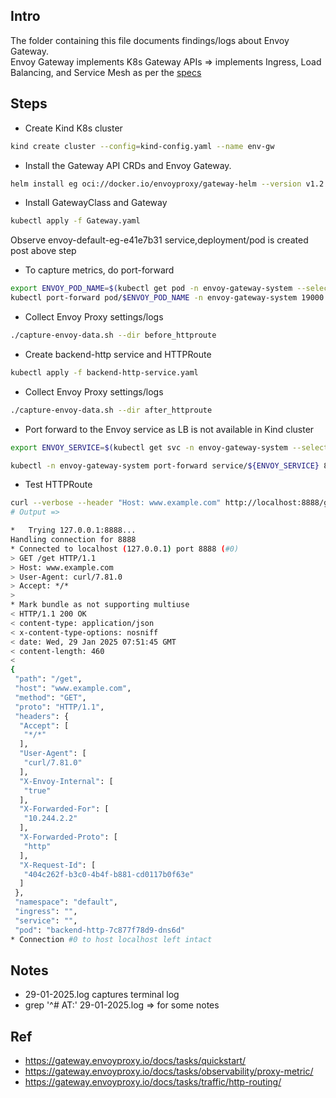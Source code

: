 ## Intro
The folder containing this file documents findings/logs about Envoy Gateway.  
Envoy Gateway implements K8s Gateway APIs => implements Ingress, Load Balancing, and Service Mesh as per the [specs](https://gateway-api.sigs.k8s.io/)

## Steps

- Create Kind K8s cluster

```bash
kind create cluster --config=kind-config.yaml --name env-gw
```
- Install the Gateway API CRDs and Envoy Gateway.

```bash
helm install eg oci://docker.io/envoyproxy/gateway-helm --version v1.2.6 -n envoy-gateway-system --create-namespace
```

- Install GatewayClass and Gateway

```bash
kubectl apply -f Gateway.yaml
```

Observe envoy-default-eg-e41e7b31 service,deployment/pod is created post above step

- To capture metrics, do port-forward
```bash
export ENVOY_POD_NAME=$(kubectl get pod -n envoy-gateway-system --selector=gateway.envoyproxy.io/owning-gateway-namespace=default,gateway.envoyproxy.io/owning-gateway-name=eg -o jsonpath='{.items[0].metadata.name}')
kubectl port-forward pod/$ENVOY_POD_NAME -n envoy-gateway-system 19000:19000 &

```
- Collect Envoy Proxy settings/logs
```bash
./capture-envoy-data.sh --dir before_httproute
```

- Create backend-http service and HTTPRoute
```bash
kubectl apply -f backend-http-service.yaml
```

- Collect Envoy Proxy settings/logs
```bash
./capture-envoy-data.sh --dir after_httproute
```

- Port forward to the Envoy service as LB is not available in Kind cluster

```bash
export ENVOY_SERVICE=$(kubectl get svc -n envoy-gateway-system --selector=gateway.envoyproxy.io/owning-gateway-namespace=default,gateway.envoyproxy.io/owning-gateway-name=eg -o jsonpath='{.items[0].metadata.name}')

kubectl -n envoy-gateway-system port-forward service/${ENVOY_SERVICE} 8888:80 &
```

- Test HTTPRoute
```bash
curl --verbose --header "Host: www.example.com" http://localhost:8888/get
# Output =>

*   Trying 127.0.0.1:8888...
Handling connection for 8888
* Connected to localhost (127.0.0.1) port 8888 (#0)
> GET /get HTTP/1.1
> Host: www.example.com
> User-Agent: curl/7.81.0
> Accept: */*
> 
* Mark bundle as not supporting multiuse
< HTTP/1.1 200 OK
< content-type: application/json
< x-content-type-options: nosniff
< date: Wed, 29 Jan 2025 07:51:45 GMT
< content-length: 460
< 
{
 "path": "/get",
 "host": "www.example.com",
 "method": "GET",
 "proto": "HTTP/1.1",
 "headers": {
  "Accept": [
   "*/*"
  ],
  "User-Agent": [
   "curl/7.81.0"
  ],
  "X-Envoy-Internal": [
   "true"
  ],
  "X-Forwarded-For": [
   "10.244.2.2"
  ],
  "X-Forwarded-Proto": [
   "http"
  ],
  "X-Request-Id": [
   "404c262f-b3c0-4b4f-b881-cd0117b0f63e"
  ]
 },
 "namespace": "default",
 "ingress": "",
 "service": "",
 "pod": "backend-http-7c877f78d9-dns6d"
* Connection #0 to host localhost left intact
```

## Notes
- 29-01-2025.log captures terminal log
- grep '^# AT:' 29-01-2025.log => for some notes

## Ref
- https://gateway.envoyproxy.io/docs/tasks/quickstart/
- https://gateway.envoyproxy.io/docs/tasks/observability/proxy-metric/
- https://gateway.envoyproxy.io/docs/tasks/traffic/http-routing/
